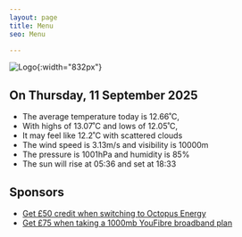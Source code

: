 ```yaml
---
layout: page
title: Menu
seo: Menu

---
```


![Logo](/images/logo.jpg){:width="832px"}

<!-- weather_marker starts -->
## On Thursday, 11 September 2025

- The average temperature today is 12.66˚C,
- With highs of 13.07˚C and lows of 12.05˚C,
- It may feel like 12.2˚C with scattered clouds
- The wind speed is 3.13m/s and visibility is 10000m
- The pressure is 1001hPa and humidity is 85%
- The sun will rise at 05:36 and set at 18:33

<!-- weather_marker ends -->

## Sponsors

- [Get £50 credit when switching to Octopus Energy](https://bit.ly/3oD1nnS)
- [Get £75 when taking a 1000mb YouFibre broadband plan](https://aklam.io/91zWhU?)
